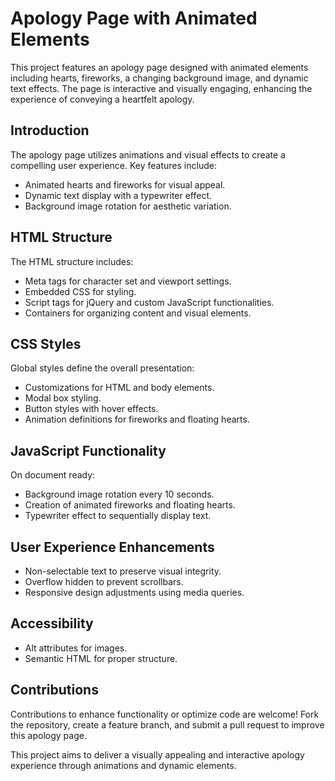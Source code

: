 # Apology Page with Animated Elements

This project features an apology page designed with animated elements including hearts, fireworks, a changing background image, and dynamic text effects. The page is interactive and visually engaging, enhancing the experience of conveying a heartfelt apology.

## Introduction

The apology page utilizes animations and visual effects to create a compelling user experience. Key features include:

- Animated hearts and fireworks for visual appeal.
- Dynamic text display with a typewriter effect.
- Background image rotation for aesthetic variation.

## HTML Structure

The HTML structure includes:
- Meta tags for character set and viewport settings.
- Embedded CSS for styling.
- Script tags for jQuery and custom JavaScript functionalities.
- Containers for organizing content and visual elements.

## CSS Styles

Global styles define the overall presentation:
- Customizations for HTML and body elements.
- Modal box styling.
- Button styles with hover effects.
- Animation definitions for fireworks and floating hearts.

## JavaScript Functionality

On document ready:
- Background image rotation every 10 seconds.
- Creation of animated fireworks and floating hearts.
- Typewriter effect to sequentially display text.

## User Experience Enhancements

- Non-selectable text to preserve visual integrity.
- Overflow hidden to prevent scrollbars.
- Responsive design adjustments using media queries.

## Accessibility

- Alt attributes for images.
- Semantic HTML for proper structure.

## Contributions

Contributions to enhance functionality or optimize code are welcome! Fork the repository, create a feature branch, and submit a pull request to improve this apology page.

This project aims to deliver a visually appealing and interactive apology experience through animations and dynamic elements.

